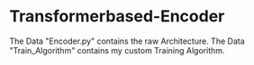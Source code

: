# Transformerbased-Encoder
 The Data "Encoder.py" contains the raw Architecture.
 The Data "Train_Algorithm" contains my custom Training Algorithm.
